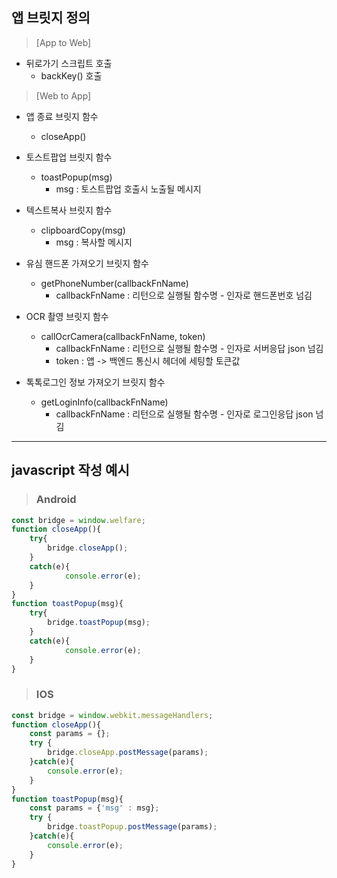 ## 앱 브릿지 정의

> [App to Web]
+ 뒤로가기 스크립트 호출
   + backKey() 호출

> [Web to App]
+ 앱 종료 브릿지 함수
   + closeApp()

+ 토스트팝업 브릿지 함수
   + toastPopup(msg)
     - msg : 토스트팝업 호출시 노출될 메시지

+ 텍스트복사 브릿지 함수
   + clipboardCopy(msg)
     - msg : 복사할 메시지
+ 유심 핸드폰 가져오기 브릿지 함수
   + getPhoneNumber(callbackFnName)
     - callbackFnName : 리턴으로 실행될 함수명 - 인자로 핸드폰번호 넘김
+ OCR 촬영 브릿지 함수
   + callOcrCamera(callbackFnName, token)
     - callbackFnName : 리턴으로 실행될 함수명 - 인자로 서버응답 json 넘김
     - token : 앱 -> 백엔드 통신시 헤더에 세팅할 토큰값
+ 톡톡로그인 정보 가져오기 브릿지 함수
   + getLoginInfo(callbackFnName)
     - callbackFnName : 리턴으로 실행될 함수명 - 인자로 로그인응답 json 넘김
---
## javascript 작성 예시
> ### Android
```javascript
const bridge = window.welfare;
function closeApp(){
	try{
		bridge.closeApp();
	}
	catch(e){
     		console.error(e);
   	}
}
function toastPopup(msg){
	try{
		bridge.toastPopup(msg);
	}
	catch(e){
     		console.error(e);
   	}
}
```
> ### IOS
```javascript
const bridge = window.webkit.messageHandlers;
function closeApp(){
	const params = {};
	try {
		bridge.closeApp.postMessage(params);
	}catch(e){
		console.error(e);
	}
}
function toastPopup(msg){
	const params = {'msg' : msg};
	try {
		bridge.toastPopup.postMessage(params);
	}catch(e){
		console.error(e);
	}
}
```
